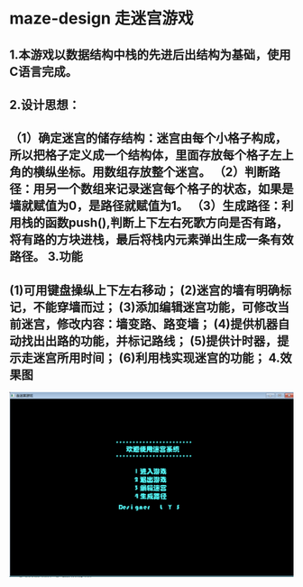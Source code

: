 maze-design 走迷宫游戏
=======================
1.本游戏以数据结构中栈的先进后出结构为基础，使用C语言完成。
------------------------------------------------------
2.设计思想：
----------
（1）确定迷宫的储存结构：迷宫由每个小格子构成，所以把格子定义成一个结构体，里面存放每个格子左上角的横纵坐标。用数组存放整个迷宫。
（2）判断路径：用另一个数组来记录迷宫每个格子的状态，如果是墙就赋值为0，是路径就赋值为1。
（3）生成路径：利用栈的函数push(),判断上下左右死歌方向是否有路，将有路的方块进栈，最后将栈内元素弹出生成一条有效路径。
3.功能
------
(1)可用键盘操纵上下左右移动；
(2)迷宫的墙有明确标记，不能穿墙而过；
(3)添加编辑迷宫功能，可修改当前迷宫，修改内容：墙变路、路变墙；
(4)提供机器自动找出出路的功能，并标记路线；
(5)提供计时器，提示走迷宫所用时间；
(6)利用栈实现迷宫的功能；
4.效果图
--------
![Homepage](Iamges/图片1.png)

